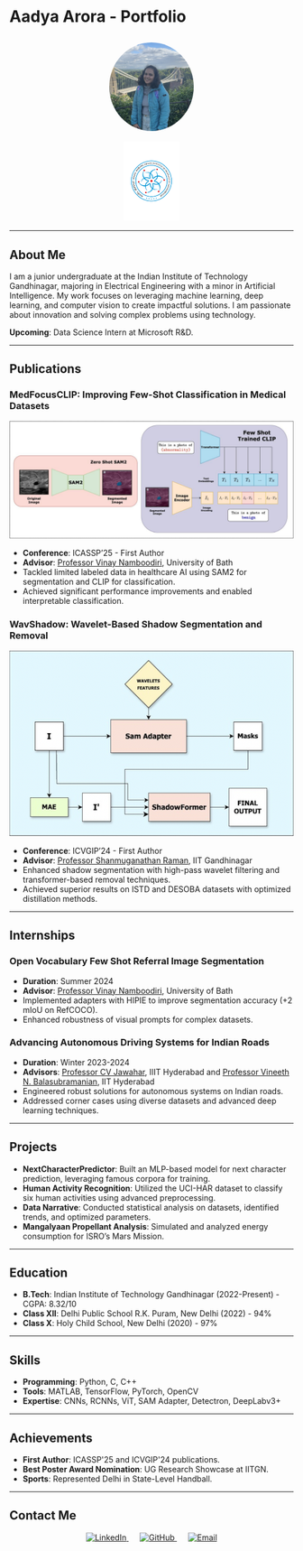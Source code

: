 # Aadya Arora - Portfolio

<div style="text-align: center;">
  <img src="https://github.com/AADYA-ARORA/aadya-arora.github.io/blob/main/IMG_0661.jpg?raw=true" alt="Aadya Arora" style="width: 150px; border-radius: 50%; margin: 10px;">  
  <br>
  <img src="https://github.com/AADYA-ARORA/aadya-arora.github.io/blob/main/iitgn.png" alt="IITGN Logo" style="width: 100px; margin-top: 5px;">
</div>

---

## About Me

I am a junior undergraduate at the Indian Institute of Technology Gandhinagar, majoring in Electrical Engineering with a minor in Artificial Intelligence. My work focuses on leveraging machine learning, deep learning, and computer vision to create impactful solutions. I am passionate about innovation and solving complex problems using technology.

**Upcoming**: Data Science Intern at Microsoft R&D.

---

## Publications

### MedFocusCLIP: Improving Few-Shot Classification in Medical Datasets
![MedFocusCLIP Teaser](https://github.com/AADYA-ARORA/aadya-arora.github.io/blob/main/image%20(1).png)  
- **Conference**: ICASSP’25 - First Author
- **Advisor**: [Professor Vinay Namboodiri](https://vinaypn.github.io/), University of Bath
- Tackled limited labeled data in healthcare AI using SAM2 for segmentation and CLIP for classification.
- Achieved significant performance improvements and enabled interpretable classification.

### WavShadow: Wavelet-Based Shadow Segmentation and Removal
![WavShadow Teaser](https://github.com/AADYA-ARORA/aadya-arora.github.io/blob/main/Wavshadow.png)  
- **Conference**: ICVGIP’24 - First Author
- **Advisor**: [Professor Shanmuganathan Raman](https://www.shanmuga.people.iitgn.ac.in/), IIT Gandhinagar
- Enhanced shadow segmentation with high-pass wavelet filtering and transformer-based removal techniques.
- Achieved superior results on ISTD and DESOBA datasets with optimized distillation methods.

---

## Internships

### Open Vocabulary Few Shot Referral Image Segmentation
- **Duration**: Summer 2024  
- **Advisor**: [Professor Vinay Namboodiri](https://vinaypn.github.io/), University of Bath  
- Implemented adapters with HIPIE to improve segmentation accuracy (+2 mIoU on RefCOCO).  
- Enhanced robustness of visual prompts for complex datasets.

### Advancing Autonomous Driving Systems for Indian Roads
- **Duration**: Winter 2023-2024  
- **Advisors**: [Professor CV Jawahar](https://cvit.iiit.ac.in/), IIIT Hyderabad and [Professor Vineeth N. Balasubramanian](https://faculty.iith.ac.in/~vineethnb/), IIT Hyderabad  
- Engineered robust solutions for autonomous systems on Indian roads.  
- Addressed corner cases using diverse datasets and advanced deep learning techniques.

---

## Projects

- **NextCharacterPredictor**: Built an MLP-based model for next character prediction, leveraging famous corpora for training.  
- **Human Activity Recognition**: Utilized the UCI-HAR dataset to classify six human activities using advanced preprocessing.  
- **Data Narrative**: Conducted statistical analysis on datasets, identified trends, and optimized parameters.  
- **Mangalyaan Propellant Analysis**: Simulated and analyzed energy consumption for ISRO’s Mars Mission.

---

## Education

- **B.Tech**: Indian Institute of Technology Gandhinagar (2022-Present) - CGPA: 8.32/10  
- **Class XII**: Delhi Public School R.K. Puram, New Delhi (2022) - 94%  
- **Class X**: Holy Child School, New Delhi (2020) - 97%

---

## Skills

- **Programming**: Python, C, C++  
- **Tools**: MATLAB, TensorFlow, PyTorch, OpenCV  
- **Expertise**: CNNs, RCNNs, ViT, SAM Adapter, Detectron, DeepLabv3+

---

## Achievements

- **First Author**: ICASSP'25 and ICVGIP'24 publications.  
- **Best Poster Award Nomination**: UG Research Showcase at IITGN.  
- **Sports**: Represented Delhi in State-Level Handball.

---

## Contact Me

<div style="text-align: center;">
  <a href="https://www.linkedin.com/in/aadya-arora-069253259/" style="margin: 0 10px;">
    <img src="https://img.shields.io/badge/LinkedIn-0077B5?style=for-the-badge&logo=linkedin&logoColor=white" alt="LinkedIn">
  </a>
  <a href="https://github.com/AADYA-ARORA" style="margin: 0 10px;">
    <img src="https://img.shields.io/badge/GitHub-100000?style=for-the-badge&logo=github&logoColor=white" alt="GitHub">
  </a>
  <a href="mailto:aadya.arora@iitgn.ac.in" style="margin: 0 10px;">
    <img src="https://img.shields.io/badge/Email-D14836?style=for-the-badge&logo=gmail&logoColor=white" alt="Email">
  </a>
</div>
